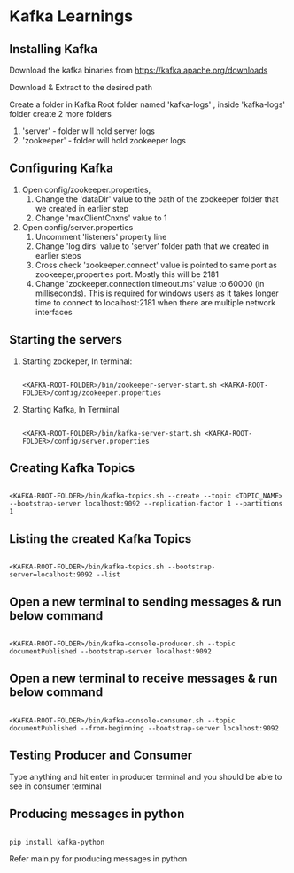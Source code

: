 # Kafka Learnings

## Installing Kafka

Download the kafka binaries from https://kafka.apache.org/downloads

Download & Extract to the desired path

Create a folder in Kafka Root folder named 'kafka-logs' , inside 'kafka-logs' folder create 2 more folders 
1) 'server' - folder will hold server logs
2) 'zookeeper' - folder will hold zookeeper logs

## Configuring Kafka

1) Open config/zookeeper.properties, 
    1) Change the 'dataDir' value to the path of the zookeeper folder that we created in earlier step
    2) Change 'maxClientCnxns' value to 1
2) Open config/server.properties
    1) Uncomment 'listeners' property line
    2) Change 'log.dirs' value to 'server' folder path that we created in earlier steps
    3) Cross check 'zookeeper.connect' value is pointed to same port as zookeeper,properties port. Mostly this will be 2181
    4) Change 'zookeeper.connection.timeout.ms' value to 60000 (in milliseconds). This is required for windows users as it takes longer time to connect to localhost:2181 when there are multiple network interfaces

## Starting the servers

1) Starting zookeper, In terminal: 
    ```terminal

    <KAFKA-ROOT-FOLDER>/bin/zookeeper-server-start.sh <KAFKA-ROOT-FOLDER>/config/zookeeper.properties

2) Starting Kafka, In Terminal
    ```terminal

    <KAFKA-ROOT-FOLDER>/bin/kafka-server-start.sh <KAFKA-ROOT-FOLDER>/config/server.properties

## Creating Kafka Topics

 ```terminal

<KAFKA-ROOT-FOLDER>/bin/kafka-topics.sh --create --topic <TOPIC_NAME> --bootstrap-server localhost:9092 --replication-factor 1 --partitions 1

```


## Listing the created Kafka Topics

 ```terminal

<KAFKA-ROOT-FOLDER>/bin/kafka-topics.sh --bootstrap-server=localhost:9092 --list

```

## Open a new terminal to sending messages & run below command

```terminal

<KAFKA-ROOT-FOLDER>/bin/kafka-console-producer.sh --topic documentPublished --bootstrap-server localhost:9092

```

## Open a new terminal to receive messages & run below command

```terminal

<KAFKA-ROOT-FOLDER>/bin/kafka-console-consumer.sh --topic documentPublished --from-beginning --bootstrap-server localhost:9092

```

## Testing Producer and Consumer

Type anything and hit enter in producer terminal and you should be able to see in consumer terminal


## Producing messages in python
```terminal

pip install kafka-python

```

Refer main.py for producing messages in python




